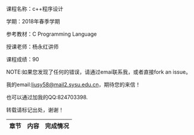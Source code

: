 课程名称：c++程序设计

学期：2018年春季学期

参考教材：C Programming Language

授课老师：杨永红讲师

课程成绩：90

NOTE:如果您发现了任何的错误，请通过emai联系我，或者直接fork an issue。

我的email:liusy58@mail2.sysu.edu.cn，期待您的来信！

也可以通过加我的QQ:824703398.

转载请标记出处，谢谢！


|章节|内容|完成情况|
|-|-|-|


